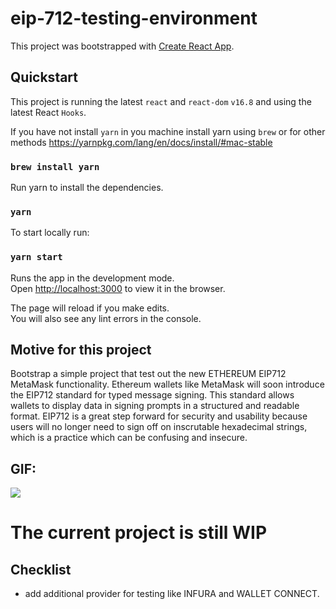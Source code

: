 # eip-712-testing-environment

This project was bootstrapped with [Create React App](https://github.com/facebook/create-react-app).

## Quickstart

This project is running the latest `react` and `react-dom` `v16.8`
and using the latest React `Hooks`.

If you have not install `yarn` in you machine install yarn using `brew`
or for other methods https://yarnpkg.com/lang/en/docs/install/#mac-stable

### `brew install yarn`

Run yarn to install the dependencies.

### `yarn`

To start locally run:

### `yarn start`

Runs the app in the development mode.<br>
Open [http://localhost:3000](http://localhost:3000) to view it in the browser.

The page will reload if you make edits.<br>
You will also see any lint errors in the console.

## Motive for this project

Bootstrap a simple project that test out the new ETHEREUM EIP712 MetaMask functionality.
Ethereum wallets like MetaMask will soon introduce the EIP712 standard for typed message signing. This standard allows wallets to display data in signing prompts in a structured and readable format. EIP712 is a great step forward for security and usability because users will no longer need to sign off on inscrutable hexadecimal strings, which is a practice which can be confusing and insecure.

## GIF:

![](eip712.gif)

# The current project is still WIP

## Checklist

- add additional provider for testing like INFURA and WALLET CONNECT.
